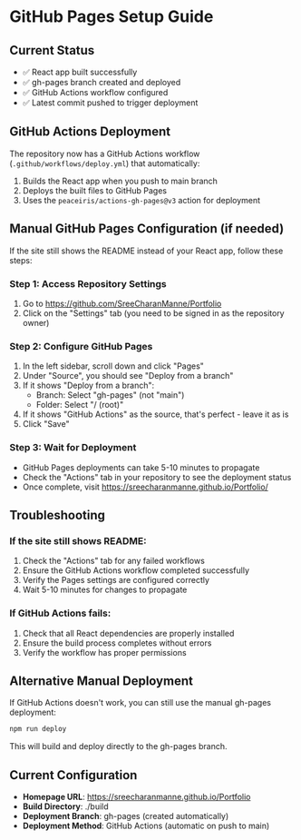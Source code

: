 # GitHub Pages Setup Guide

## Current Status
- ✅ React app built successfully
- ✅ gh-pages branch created and deployed
- ✅ GitHub Actions workflow configured
- ✅ Latest commit pushed to trigger deployment

## GitHub Actions Deployment
The repository now has a GitHub Actions workflow (`.github/workflows/deploy.yml`) that automatically:
1. Builds the React app when you push to main branch
2. Deploys the built files to GitHub Pages
3. Uses the `peaceiris/actions-gh-pages@v3` action for deployment

## Manual GitHub Pages Configuration (if needed)

If the site still shows the README instead of your React app, follow these steps:

### Step 1: Access Repository Settings
1. Go to https://github.com/SreeCharanManne/Portfolio
2. Click on the "Settings" tab (you need to be signed in as the repository owner)

### Step 2: Configure GitHub Pages
1. In the left sidebar, scroll down and click "Pages"
2. Under "Source", you should see "Deploy from a branch"
3. If it shows "Deploy from a branch":
   - Branch: Select "gh-pages" (not "main")
   - Folder: Select "/ (root)"
4. If it shows "GitHub Actions" as the source, that's perfect - leave it as is
5. Click "Save"

### Step 3: Wait for Deployment
- GitHub Pages deployments can take 5-10 minutes to propagate
- Check the "Actions" tab in your repository to see the deployment status
- Once complete, visit https://sreecharanmanne.github.io/Portfolio/

## Troubleshooting

### If the site still shows README:
1. Check the "Actions" tab for any failed workflows
2. Ensure the GitHub Actions workflow completed successfully
3. Verify the Pages settings are configured correctly
4. Wait 5-10 minutes for changes to propagate

### If GitHub Actions fails:
1. Check that all React dependencies are properly installed
2. Ensure the build process completes without errors
3. Verify the workflow has proper permissions

## Alternative Manual Deployment
If GitHub Actions doesn't work, you can still use the manual gh-pages deployment:

```bash
npm run deploy
```

This will build and deploy directly to the gh-pages branch.

## Current Configuration
- **Homepage URL**: https://sreecharanmanne.github.io/Portfolio
- **Build Directory**: ./build
- **Deployment Branch**: gh-pages (created automatically)
- **Deployment Method**: GitHub Actions (automatic on push to main)
